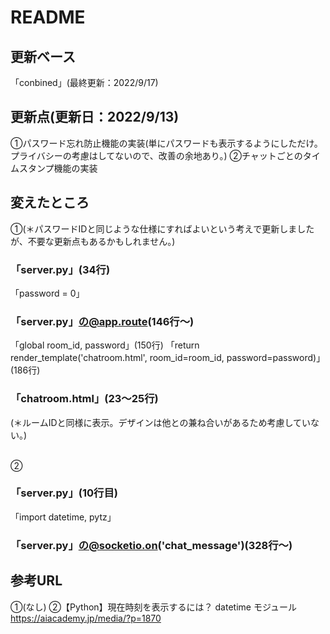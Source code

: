 # README
## 更新ベース
「conbined」(最終更新：2022/9/17)

## 更新点(更新日：2022/9/13)
①パスワード忘れ防止機能の実装(単にパスワードも表示するようにしただけ。プライバシーの考慮はしてないので、改善の余地あり。)
②チャットごとのタイムスタンプ機能の実装

## 変えたところ
①(＊パスワードIDと同じような仕様にすればよいという考えで更新しましたが、不要な更新点もあるかもしれません。)
### 「server.py」(34行)
「password = 0」
### 「server.py」の@app.route(146行～)
「global room_id, password」(150行)
「return render_template('chatroom.html', room_id=room_id, password=password)」(186行)
### 「chatroom.html」(23～25行)
(＊ルームIDと同様に表示。デザインは他との兼ね合いがあるため考慮していない。)<br><br>

②<br>
### 「server.py」(10行目)
「import datetime, pytz」
### 「server.py」の@socketio.on('chat_message')(328行～)<br>

## 参考URL
①(なし)
②【Python】現在時刻を表示するには？ datetime モジュール
https://aiacademy.jp/media/?p=1870
